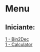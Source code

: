 # Menu
## Iniciante:
<a href="https://florenciogoncalves.github.io/80-projectos-git/1-Begginer/1-Bin2Dec-App/index.html">1 - Bin2Dec</a><br>
<a href="https://florenciogoncalves.github.io/80-projectos-git/1-Begginer/3-Calculator/index.html">1 - Calculator</a>
